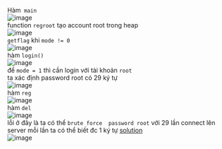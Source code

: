 Hàm` main`</br>![image](https://user-images.githubusercontent.com/23306492/39135457-2edc1fe8-4743-11e8-8f27-dbdb67e54841.png)</br>function `regroot` tạo account root trong heap </br>
![image](https://user-images.githubusercontent.com/23306492/39135664-a753f086-4743-11e8-8686-3da51f9acd6a.png)</br>`getflag` khi `mode != 0`</br>
![image](https://user-images.githubusercontent.com/23306492/39135731-d29effd8-4743-11e8-8f3f-fcaf9b6cb63e.png)</br> 
hàm `login()`</br>
![image](https://user-images.githubusercontent.com/23306492/39135965-6225fbfc-4744-11e8-9c73-e2f973b756b1.png)</br>
để `mode = 1` thì cần login với tài khoản `root`  </br>ta xác định password root có 29 ký tự </br>
![image](https://user-images.githubusercontent.com/23306492/39136063-9e38c0e8-4744-11e8-919b-2f6ecaa7fe52.png)</br>
hàm `reg`</br>
![image](https://user-images.githubusercontent.com/23306492/39136107-b18014f8-4744-11e8-9b90-6d2be3332ab4.png)</br>hàm `del` </br>
![image](https://user-images.githubusercontent.com/23306492/39136131-bf05918e-4744-11e8-90ea-cf77e7b3caf5.png)</br> lỗi ở đây là ta có thể `brute force  password root`  với 29 lần connect lên server mỗi lần ta có thể biết đc 1 ký tự [solution](https://github.com/k4k4/MATESCTF_SESSION4/blob/master/rootme/rootme.py)</br>
![image](https://user-images.githubusercontent.com/23306492/39136359-3cb86bb0-4745-11e8-8d27-c6132dacddd4.png)
